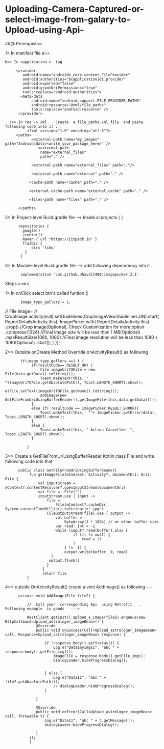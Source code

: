 # Uploading-Camera-Captured-or-select-image-from-galary-to-Upload-using-Api-

##@ Prerequistics

 1> In manifest file 
    a>>  
          <uses-permission android:name="android.permission.WRITE_EXTERNAL_STORAGE" />
              <uses-permission android:name="android.permission.READ_EXTERNAL_STORAGE" />
    
    b>> In <application >  tag 
        
         <provider
            android:name="androidx.core.content.FileProvider"
            android:authorities="${applicationId}.provider"
            android:exported="false"
            android:grantUriPermissions="true"
            tools:replace="android:authorities">
           <meta-data
                android:name="android.support.FILE_PROVIDER_PATHS"
                android:resource="@xml/file_paths"
                tools:replace="android:resource" />
          </provider>

      c>> In res -> xml  . Create  a file_paths.xml file  and paste following code into it . 
              <?xml version="1.0" encoding="utf-8"?>
         <paths>
                <external-path name="my_images" path="Android/data/<write_your_package_here>" />
                   <external-path
                    name="external_files"
                    path="." />

                <external-path name="external_files" path="."/>
 
                <external-path name="external" path="." />

               <cache-path name="cache" path="." />

               <external-cache-path name="external_cache" path="." />

               <files-path name="files" path="." />

          </paths>

  2>   In   Project-level  Build.gradle file -->  Inside allprojects { }
          
          repositories {
            google()
            jcenter()
            maven { url "https://jitpack.io" }
            flatDir {
                dirs 'libs'
             }
           }
 
   3>  In   Module-level Build.gradle file   --> add following dependency into it . 
           
           implementation 'com.github.dhaval2404:imagepicker:2.1'
          
          
Steps ===>> 



1>      In  onClick select btn's called  funtion  ()
   
           image_type_gallery = 1;
//                                             File image=
//                                             CropImage.activity(null).setGuidelines(CropImageView.Guidelines.ON).start(ReportDetailsActivity.this);
                                             ImagePicker.with( ReportDetailsActivity.this)
                                                     .crop()	    			//Crop image(Optional), Check Customization for more option
                                                     .compress(1024)			//Final image size will be less than 1 MB(Optional)
                                                     .maxResultSize(1080, 1080)	//Final image resolution will be less than 1080 x 1080(Optional)
                                                     .start();
                                         }
                                     });
                                     
2>>  Outside onCreate  Method  Override  onActivityResult() as following              
      
           if(image_type_gallery ==1 ) {
                if(resultCode== RESULT_OK) {
                    File imageUriTOFile = new File(data.getData().toString());
                    Toast.makeText(this, " "+imageUriTOFile.getAbsolutePath(), Toast.LENGTH_SHORT).show();
                        etFile.setText(imageUriTOFile.getName().toString());
                    AddImage(new GetFileFromUriUsingBufferReader().getImageFile(this,data.getData()));
                }
                else if( resultCode == ImagePicker.RESULT_ERROR){
                    Toast.makeText(this,  ""+ ImagePicker.getError(data), Toast.LENGTH_SHORT).show();
                }
                else {
                    Toast.makeText(this, " Action Cancelled .", Toast.LENGTH_SHORT).show();
                }
  
              }
    

3>> Create a GetFileFromUriUsingBufferReader  Kotlin class  File  and write  following code into that 
                   
          public class GetFileFromUriUsingBufferReader{
               fun getImageFile(mContext: Activity?, documentUri: Uri): File {
                   val inputStream = mContext?.contentResolver?.openInputStream(documentUri)
                   var file =  File("")
                   inputStream.use { input ->
                       file =
                           File(mContext?.cacheDir, System.currentTimeMillis().toString()+".jpg")
                       FileOutputStream(file).use { output ->
                           val buffer =
                               ByteArray(1 * 1024) // or other buffer size
                           var read: Int = -1
                           while (input?.read(buffer).also {
                                   if (it != null) {
                                       read = it
                                   }
                               } != -1) {
                               output.write(buffer, 0, read)
                         }
                        output.flush()
                       }
                     }
                     return file
              }

4>> outside  OnActivityResult() create a void AddImage()  as following ---    
          
          private void AddImage(File file2) {
          
              //  Call your  corresponding Api  using Retrofit   .   Following example  is goods   --->   
              
              RestClient.getInst().upload_a_image(file2).enqueue(new HttpCallback<Upload_astrologer_imageBean>() {
                  @Override
                  public void onSuccess(Call<Upload_astrologer_imageBean> call, Response<Upload_astrologer_imageBean> response) {
                  
                      if (response.body().getStatus()) {
                          Log.e("Data1myImgs1", "abc " + response.body().getFile_img());
                          imageFile = response.body().getFile_img();
                          dialogLoader.hideProgressDialog();
                          
                          
                      } else {
                          Log.e("Data11", "abc " + file2.getAbsolutePath());
                          // dialogLoader.hideProgressDialog();
                      }
     
                  }
   
                  @Override
                  public void onError(Call<Upload_astrologer_imageBean> call, Throwable t) {
                      Log.e("Data11", "abc " + t.getMessage());
                      dialogLoader.hideProgressDialog();
     
                  }
               });
               }
       
